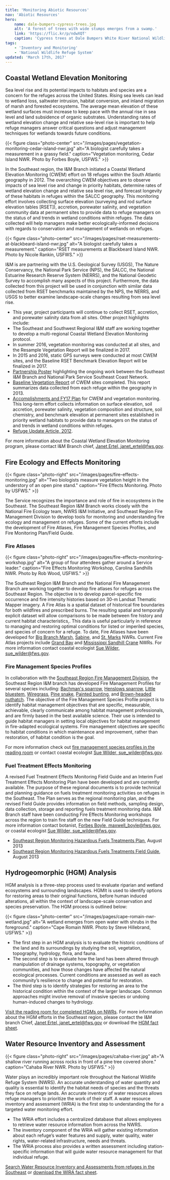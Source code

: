 ```yaml
---
title: 'Monitoring Abiotic Resources'
nav: 'Abiotic Resources'
hero:
    name: dale-bumpers-cypress-trees.jpg
    alt: 'A forest of trees with wide stumps emerges from a swamp.'
    link: 'https://flic.kr/p/ndwXQT'
    caption: 'Cypress trees at Dale Bumpers White River National Wildlife Refuge. Photo by Ray Paterra.'
tags:
    - 'Inventory and Monitoring'
    - 'National Wildlife Refuge System'
updated: 'March 17th, 2017'
---
```


## Coastal Wetland Elevation Monitoring

Sea level rise and its potential impacts to habitats and species are a concern for the refuges across the United States. Rising sea levels can lead to wetland loss, saltwater intrusion, habitat conversion, and inland migration of marsh and forested ecosystems. The average mean elevation of these wetland surfaces must increase to keep pace with the annual rise in sea level and land subsidence of organic substrates. Understanding rates of wetland elevation change and relative sea-level rise is important to help refuge managers answer critical questions and adjust management techniques for wetlands towards future conditions.

{{< figure class="photo-center" src="/images/pages/vegetation-monitoring-cedar-island-nwr.jpg" alt="A biologist carefully takes a measurement in a grassy field." caption="Vegetation monitoring, Cedar Island NWR. Photo by Forbes Boyle, USFWS." >}}

In the Southeast region, the I&M Branch initiated a Coastal Wetland Elevation Monitoring (CWEM) effort on 18 refuges within the South Atlantic geography in 2012. The overarching CWEM objectives are to observe impacts of sea level rise and change in priority habitats, determine rates of wetland elevation change and relative sea level rise, and forecast longevity of these habitats in refuges within the SALCC geography. This monitoring effort involves collecting surface elevation (surveying and rod surface elevation tables [RSET]), accretion, porewater salinity, and vegetation community data at permanent sites to provide data to refuge managers on the status of and trends in wetland conditions within refuges. The data collected will help managers make better ecologically-informed decisions with regards to conservation and management of wetlands on refuges.

{{< figure class="photo-center" src="/images/pages/rset-measurements-at-blackbeard-island-nwr.jpg" alt="A biologist carefully takes a measurement." caption="RSET measurements at Blackbeard Island NWR. Photo by Nicole Rankin, USFWS." >}}

I&M is are partnering with the U.S. Geological Survey (USGS), The Nature Conservancy, the National Park Service (NPS), the SALCC, the National Estuarine Research Reserve System (NERRS), and the National Geodetic Survey to accomplish many aspects of this project. Furthermore, the data collected from this project will be used in conjunction with similar data collected from RSET benchmarks maintained by the NPS, the NERRS, and USGS to better examine landscape-scale changes resulting from sea level rise.

 - This year, project participants will continue to collect RSET, accretion, and porewater salinity data from all sites. Other project highlights include:
 - The Southeast and Southwest Regional I&M staff are working together to develop a multi-regional Coastal Wetland Elevation Monitoring protocol.
 - In summer 2016, vegetation monitoring was conducted at all sites, and the Resample Vegetation Report will be finalized in 2017.
 - In 2015 and 2016, static GPS surveys were conducted at most CWEM sites, and the Baseline RSET Benchmark Elevation Report will be finalized in 2017.
 - [Partnership Poster](/pdf/poster/partnering-to-leverage-scale-in-coastal-wetland-monitoring-south-atlantic.pdf) highlighting the ongoing work between the Southeast I&M Branch and National Park Service Southeast Coast Network.
 - [Baseline Vegetation Report](/pdf/report/vegetation-of-coastal-wetland-elevation-monitoring-sites-on-nwrs-in-the-south-atlantic-geography-baseline-inventory.pdf) of CWEM sites completed. This report summarizes data collected from each refuge within the geography in 2013.
 - [Accomplishments and FY17 Plan](/pdf/report/monitoring-of-coastal-wetland-elevation-and-vegetation-community-dynamics-in-the-south-atlantic-geography-accomplishments-and-fy17-plan.pdf) for CWEM and vegetation monitoring. This long-term effort collects information on surface elevation, soil accretion, porewater salinity, vegetation composition and structure, soil chemistry, and benchmark elevation at permanent sites established in priority wetland habitats to provide data to managers on the status of and trends in wetland conditions within refuges.
 - [Refuge Update Article, 2012](https://www.fws.gov/refuges/RefugeUpdate/NovDec_2012/monitoringmarshelevation.html).

For more information about the Coastal Wetland Elevation Monitoring program, please contact I&M Branch chief, [Janet Ertel, janet_ertel@fws.gov](mailto:janet_ertel@fws.gov).

## Fire Ecology and Effects Monitoring

{{< figure class="photo-right" src="/images/pages/fire-effects-monitoring.jpg" alt="Two biologists measure vegetation height in the understory of an open pine stand." caption="Fire Effects Monitoring. Photo by USFWS." >}}

The Service recognizes the importance and role of fire in ecosystems in the Southeast. The Southeast Region I&M Branch works closely with the National Fire Ecology team, NWRS I&M Initiative, and Southeast Region Fire Management Division to develop tools for monitoring and understanding fire ecology and management on refuges. Some of the current efforts include the development of Fire Atlases, Fire Management Species Profiles, and Fire Monitoring Plan/Field Guide.

### Fire Atlases

{{< figure class="photo-right" src="/images/pages/fire-effects-monitoring-workshop.jpg" alt="A group of four attendees gather around a Service leader." caption="Fire Effects Monitoring Workshop, Carolina Sandhills NWR. Photo by Rob Wood, USFWS." >}}

The Southeast Region I&M Branch and the National Fire Management Branch are working together to develop fire atlases for refuges across the Southeast Region. The objective is to develop parcel-specific fire occurrence and fire intensity histories based on 30-m Landsat Thematic Mapper imagery. A Fire Atlas is a spatial dataset of historical fire boundaries for both wildfires and prescribed burns. The resulting spatial and temporally explicit dataset will allow comparisons to be made between fire history and current habitat characteristics,. This data is useful particularly in reference to managing and restoring optimal conditions for listed or imperiled species, and species of concern for a refuge. To date, Fire Atlases have been developed for [Big Branch Marsh](https://www.fws.gov/refuge/big_branch_marsh/), [Sabine](https://www.fws.gov/swlarefugecomplex/sabine/), and [St. Marks](https://www.fws.gov/refuge/st_marks/) NWRs. Current Fire Atlas projects include [Grand Bay](https://www.fws.gov/refuge/grand_bay/) and [Mississippi Sandhill Crane](https://www.fws.gov/refuge/mississippi_sandhill_crane/) NWRs. For more information contact coastal ecologist [Sue Wilder, sue_wilder@fws.gov](mailto:sue_wilder@fws.gov).

### Fire Management Species Profiles

In collaboration with the [Southeast Region Fire Management Division,](/our-services/fire) the Southeast Region I&M branch has developed Fire Management Profiles for several species including: [Bachman's sparrow](/pdf/fire/bachmans-sparrow-fire-management.pdf), [Henslows sparrow](/pdf/fire/henslows-sparrow-fire-management.pdf), [Little bluestem](/pdf/fire/little-bluestem-fire-management.pdf), [Wiregrass](/pdf/fire/wiregrass-fire-management.pdf), [Pine snake](/pdf/fire/pine-snake-fire-management.pdf), [Painted bunting](/pdf/fire/painted-bunting-fire-management.pdf), and [Brown-headed nuthatch](/pdf/fire/brownheaded-nuthatch-fire-management.pdf). The objective of the Fire Management Species Profile project is to identify habitat management objectives that are specific, measurable, achievable, clearly communicate among habitat management professionals, and are firmly based in the best available science. Their use is intended to guide habitat managers in setting local objectives for habitat management in fire-adapted ecological systems. Fire management objectives are specific to habitat conditions in which maintenance and improvement, rather than restoration, of habitat condition is the goal.

For more information check out [fire management species profiles in the reading room](/reading-room/?q=Fire+Management+Species+Profiles) or contact coastal ecologist [Sue Wilder, sue_wilder@fws.gov](mailto:sue_wilder@fws.gov).

### Fuel Treatment Effects Monitoring

A revised Fuel Treatment Effects Monitoring Field Guide and an Interim Fuel Treatment Effects Monitoring Plan have been developed and are currently available. The purpose of these regional documents is to provide technical and planning guidance on fuels treatment monitoring activities on refuges in the Southeast. The Plan serves as the regional monitoring plan, and the revised Field Guide provides information on field methods, sampling design, data collection, storage and reporting fuels treatment monitoring data. I&M Branch staff have been conducting Fire Effects Monitoring workshops across the region to train fire staff on the new Field Guide techniques. For more information contact botanist, [Forbes Boyle, maxwell_boyle@fws.gov](mailto:maxwell_boyle@fws.gov), or coastal ecologist [Sue Wilder, sue_wilder@fws.gov](mailto:sue_wilder@fws.gov).

- [Southeast Region Monitoring Hazardous Fuels Treatments Plan](/pdf/fire/fuel-treatment-effects-monitoring-plan.pdf), August 2013
- [Southeast Region Monitoring Hazardous Fuels Treatments Field Guide](/pdf/fire/fuel-treatment-effects-monitoring-field-guide.pdf), August 2013

## Hydrogeomorphic (HGM) Analysis

HGM analysis is a three-step process used to evaluate riparian and wetland ecosystems and surrounding landscapes. HGMIt is used to identify options for restoring areas to their original functions, before human induced alterations, all within the context of landscape-scale conservation and species preservation. The HGM process is outlined below:

{{< figure class="photo-center" src="/images/pages/cape-romain-nwr-wetland.jpg" alt="A wetland emerges from open water with shrubs in the foreground." caption="Cape Romain NWR. Photo by Steve Hillebrand, USFWS." >}}

  - The first step in an HGM analysis is to evaluate the historic conditions of the land and its surroundings by studying the soil, vegetation, topography, hydrology, flora, and fauna.
  - The second step is to evaluate how the land has been altered through manipulation of drainage systems, topography, or vegetation communities, and how those changes have affected the natural ecological processes. Current conditions are assessed as well as each community’s resilience to change and potential for restoration.
  - The third step is to identify strategies for restoring an area to the historical condition within the context of the larger landscape. Common approaches might involve removal of invasive species or undoing human-induced changes to hydrology.

[Visit the reading room for completed HGMs on NWRs](/reading-room/?q=Hydrogeomorphic+Analysis). For more information about the HGM efforts in the Southeast region, please contact the I&M branch Chief, [Janet Ertel, janet_ertel@fws.gov](mailto:janet_ertel@fws.gov) or download the [HGM fact sheet](/pdf/fact-sheet/hydrogeomorphic-analysis.pdf).

## Water Resource Inventory and Assessment

{{< figure class="photo-right" src="/images/pages/cahaba-river.jpg" alt="A shallow river running across rocks in front of a pine tree covered shore." caption="Cahaba River NWR. Photo by USFWS." >}}

Water plays an incredibly important role throughout the National Wildlife Refuge System (NWRS). An accurate understanding of water quantity and quality is essential to identify the habitat needs of species and the threats they face on refuge lands. An accurate inventory of water resources allows refuge managers to prioritize the work of their staff.  A water resource inventory and assessment (WRIA) is the first step to understanding the for a targeted water monitoring effort.

 - The WRIA effort includes a centralized database that allows employees to retrieve water resource information from across the NWRS.
 - The inventory component of the WRIA will gather existing information about each refuge’s water features and supply, water quality, water rights, water-related infrastructure, needs and threats.
 - The WRIA process also provides a written assessment including station-specific information that will guide water resource management for that individual refuge.

[Search Water Resource Inventory and Assessments from refuges in the Southeast](/reading-room?q=Water+Resource+Inventory+and+Assessment) or [download the WIRA fact sheet](/pdf/fact-sheets/water-resources-inventory-and-assessment.pdf).
